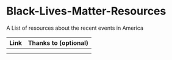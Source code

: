 # Black-Lives-Matter-Resources
A List of resources about the recent events in America

|Link | Thanks to (optional) | 
| :---         |     :---       |
|    |      | 
|    |      |
